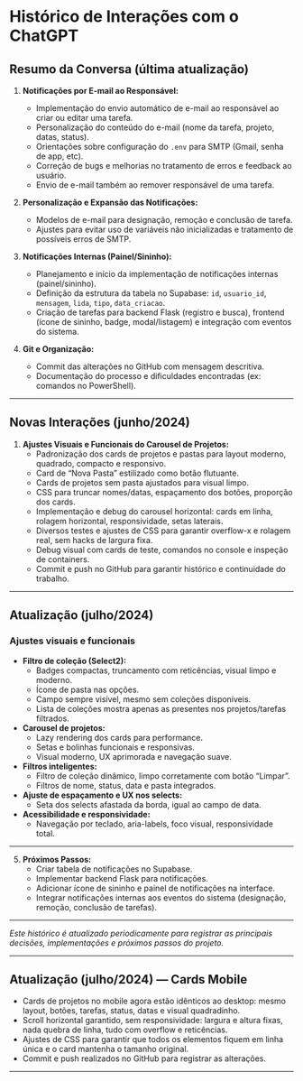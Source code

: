 # Histórico de Interações com o ChatGPT

## Resumo da Conversa (última atualização)

1. **Notificações por E-mail ao Responsável:**
   - Implementação do envio automático de e-mail ao responsável ao criar ou editar uma tarefa.
   - Personalização do conteúdo do e-mail (nome da tarefa, projeto, datas, status).
   - Orientações sobre configuração do `.env` para SMTP (Gmail, senha de app, etc).
   - Correção de bugs e melhorias no tratamento de erros e feedback ao usuário.
   - Envio de e-mail também ao remover responsável de uma tarefa.

2. **Personalização e Expansão das Notificações:**
   - Modelos de e-mail para designação, remoção e conclusão de tarefa.
   - Ajustes para evitar uso de variáveis não inicializadas e tratamento de possíveis erros de SMTP.

3. **Notificações Internas (Painel/Sininho):**
   - Planejamento e início da implementação de notificações internas (painel/sininho).
   - Definição da estrutura da tabela no Supabase: `id`, `usuario_id`, `mensagem`, `lida`, `tipo`, `data_criacao`.
   - Criação de tarefas para backend Flask (registro e busca), frontend (ícone de sininho, badge, modal/listagem) e integração com eventos do sistema.

4. **Git e Organização:**
   - Commit das alterações no GitHub com mensagem descritiva.
   - Documentação do processo e dificuldades encontradas (ex: comandos no PowerShell).

---

## Novas Interações (junho/2024)

1. **Ajustes Visuais e Funcionais do Carousel de Projetos:**
   - Padronização dos cards de projetos e pastas para layout moderno, quadrado, compacto e responsivo.
   - Card de “Nova Pasta” estilizado como botão flutuante.
   - Cards de projetos sem pasta ajustados para visual limpo.
   - CSS para truncar nomes/datas, espaçamento dos botões, proporção dos cards.
   - Implementação e debug do carousel horizontal: cards em linha, rolagem horizontal, responsividade, setas laterais.
   - Diversos testes e ajustes de CSS para garantir overflow-x e rolagem real, sem hacks de largura fixa.
   - Debug visual com cards de teste, comandos no console e inspeção de containers.
   - Commit e push no GitHub para garantir histórico e continuidade do trabalho.

---

## Atualização (julho/2024)

### Ajustes visuais e funcionais
- **Filtro de coleção (Select2):**
  - Badges compactas, truncamento com reticências, visual limpo e moderno.
  - Ícone de pasta nas opções.
  - Campo sempre visível, mesmo sem coleções disponíveis.
  - Lista de coleções mostra apenas as presentes nos projetos/tarefas filtrados.
- **Carousel de projetos:**
  - Lazy rendering dos cards para performance.
  - Setas e bolinhas funcionais e responsivas.
  - Visual moderno, UX aprimorada e navegação suave.
- **Filtros inteligentes:**
  - Filtro de coleção dinâmico, limpo corretamente com botão “Limpar”.
  - Filtros de nome, status, data e pasta integrados.
- **Ajuste de espaçamento e UX nos selects:**
  - Seta dos selects afastada da borda, igual ao campo de data.
- **Acessibilidade e responsividade:**
  - Navegação por teclado, aria-labels, foco visual, responsividade total.

---

5. **Próximos Passos:**
   - Criar tabela de notificações no Supabase.
   - Implementar backend Flask para notificações.
   - Adicionar ícone de sininho e painel de notificações na interface.
   - Integrar notificações internas aos eventos do sistema (designação, remoção, conclusão de tarefas).

---

*Este histórico é atualizado periodicamente para registrar as principais decisões, implementações e próximos passos do projeto.* 

---

## Atualização (julho/2024) — Cards Mobile

- Cards de projetos no mobile agora estão idênticos ao desktop: mesmo layout, botões, tarefas, status, datas e visual quadradinho.
- Scroll horizontal garantido, sem responsividade: largura e altura fixas, nada quebra de linha, tudo com overflow e reticências.
- Ajustes de CSS para garantir que todos os elementos fiquem em linha única e o card mantenha o tamanho original.
- Commit e push realizados no GitHub para registrar as alterações.

--- 